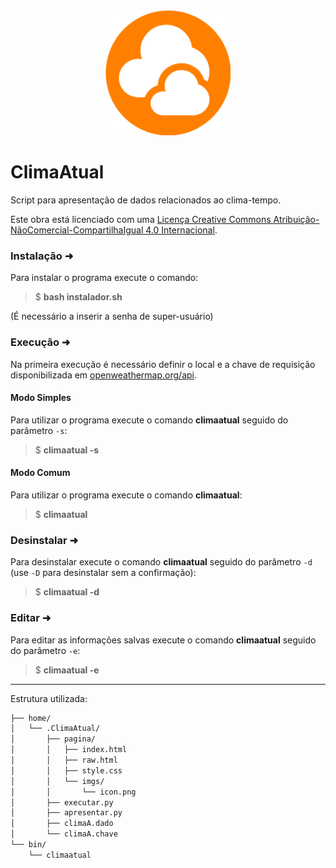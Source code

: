 <div align="center">
    <img  width="200"  src="./pagina/imgs/icon.png">
</div>

# ClimaAtual
Script para apresentação de dados relacionados ao clima-tempo.

<span>Este obra está licenciado com uma <a href="https://creativecommons.org/licenses/by-nc-sa/4.0/">
Licença Creative Commons Atribuição-NãoComercial-CompartilhaIgual 4.0 Internacional</a>.</span>

### Instalação ➜

Para instalar o programa execute o comando:

>$ **bash instalador&#46;sh**

(É necessário a inserir a senha de super-usuário)

### Execução ➜

Na primeira execução é necessário definir o local e a chave de requisição disponibilizada em <a href="https://openweathermap.org/api">openweathermap.org/api</a>.

#### Modo Simples

Para utilizar o programa execute o comando **climaatual** seguido do parâmetro `-s`:

> $ **climaatual -s**

#### Modo Comum

Para utilizar o programa execute o comando **climaatual**:

> $ **climaatual**

### Desinstalar ➜

Para desinstalar execute o comando **climaatual** seguido do parâmetro `-d` (use `-D` para desinstalar sem a confirmação):

> $ **climaatual -d**

### Editar ➜

Para editar as informações salvas execute o comando **climaatual** seguido do parâmetro `-e`:

> $ **climaatual -e**

- - -
Estrutura utilizada:

```markdown
├── home/
│   └── .ClimaAtual/
│	    ├── pagina/
│	    │   ├── index.html
│	    │   ├── raw.html
│	    │   ├── style.css
│	    │   └── imgs/
│	    │       └── icon.png
│	    ├── executar.py
│	    ├── apresentar.py
│	    ├── climaA.dado
│	    └── climaA.chave
└── bin/
    └── climaatual
```
